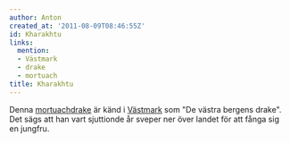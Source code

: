 ```yaml
---
author: Anton
created_at: '2011-08-09T08:46:55Z'
id: Kharakhtu
links:
  mention:
  - Västmark
  - drake
  - mortuach
title: Kharakhtu
---
```


Denna [mortuach][][drake] är känd i [Västmark] som "De västra bergens drake". Det sägs att han vart
sjuttionde år sveper ner över landet för att fånga sig en jungfru.

  [mortuach]: mortuach
  [drake]: drake
  [Västmark]: Västmark
